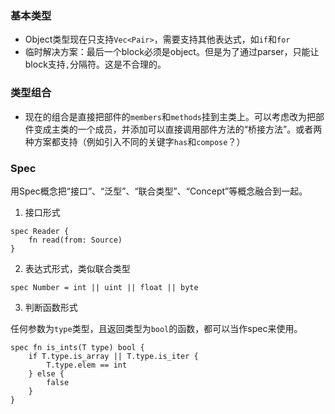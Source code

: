 ### 基本类型

- Object类型现在只支持`Vec<Pair>`，需要支持其他表达式，如`if`和`for`
- 临时解决方案：最后一个block必须是object。但是为了通过parser，只能让block支持`,`分隔符。这是不合理的。


### 类型组合

- 现在的组合是直接把部件的`members`和`methods`挂到主类上。可以考虑改为把部件变成主类的一个成员，并添加可以直接调用部件方法的“桥接方法”。或者两种方案都支持（例如引入不同的关键字`has`和`compose`？）

### Spec

用Spec概念把“接口”、“泛型”、“联合类型”、“Concept”等概念融合到一起。

1. 接口形式

```auto
spec Reader {
    fn read(from: Source)
}
```

2. 表达式形式，类似联合类型

```auto
spec Number = int || uint || float || byte
```

3. 判断函数形式

任何参数为`type`类型，且返回类型为`bool`的函数，都可以当作spec来使用。

```auto
spec fn is_ints(T type) bool {
    if T.type.is_array || T.type.is_iter {
        T.type.elem == int
    } else {
        false
    }
}
```

